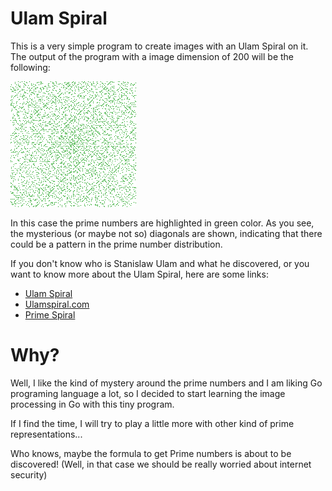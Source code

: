 # Ulam Spiral
This is a very simple program to create images with an Ulam Spiral on it. 
The output of the program with a image dimension of 200 will be the following:

![Ulam Spiral](UlamSpiral.bmp)

In this case the prime numbers are highlighted in green color. As you see, the mysterious (or maybe not so) diagonals are shown,
indicating that there could be a pattern in the prime number distribution.

If you don't know who is Stanislaw Ulam and what he discovered, or you want to know more about the 
Ulam Spiral, here are some links:

* [Ulam Spiral](http://en.wikipedia.org/wiki/Ulam_spiral)
* [Ulamspiral.com](http://ulamspiral.com/)
* [Prime Spiral](http://mathworld.wolfram.com/PrimeSpiral.html)

# Why?
Well, I like the kind of mystery around the prime numbers and I am liking Go programing language a lot, so I decided
to start learning the image processing in Go with this tiny program.
 
If I find the time, I will try to play a little more with other kind of prime representations... 

Who knows, maybe the formula to get Prime numbers is about to be discovered! (Well, in that case we should be really 
worried about internet security)
